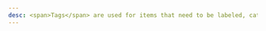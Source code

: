 ```yaml
---
desc: <span>Tags</span> are used for items that need to be labeled, categorized, or organized using keywords that describe them.
---
```

